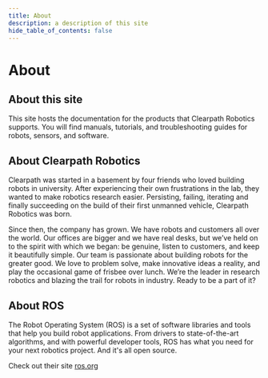 ```yaml
---
title: About
description: a description of this site
hide_table_of_contents: false
---
```


# About

## About this site

This site hosts the documentation for the products that Clearpath Robotics supports. You will find manuals, tutorials, and troubleshooting guides for robots, sensors, and software.

## About Clearpath Robotics

Clearpath was started in a basement by four friends who loved building robots in university. 
After experiencing their own frustrations in the lab, they wanted to make robotics research easier. 
Persisting, failing, iterating and finally succeeding on the build of their first unmanned vehicle, Clearpath Robotics was born.

Since then, the company has grown. 
We have robots and customers all over the world. 
Our offices are bigger and we have real desks, but we’ve held on to the spirit with which we began: be genuine, listen to customers, and keep it beautifully simple. 
Our team is passionate about building robots for the greater good. 
We love to problem solve, make innovative ideas a reality, and play the occasional game of frisbee over lunch. 
We’re the leader in research robotics and blazing the trail for robots in industry. 
Ready to be a part of it?


## About ROS

The Robot Operating System (ROS) is a set of software libraries and tools that help you build robot applications. 
From drivers to state-of-the-art algorithms, and with powerful developer tools, ROS has what you need for your next robotics project. 
And it's all open source.

Check out their site [ros.org](https://ros.org/)